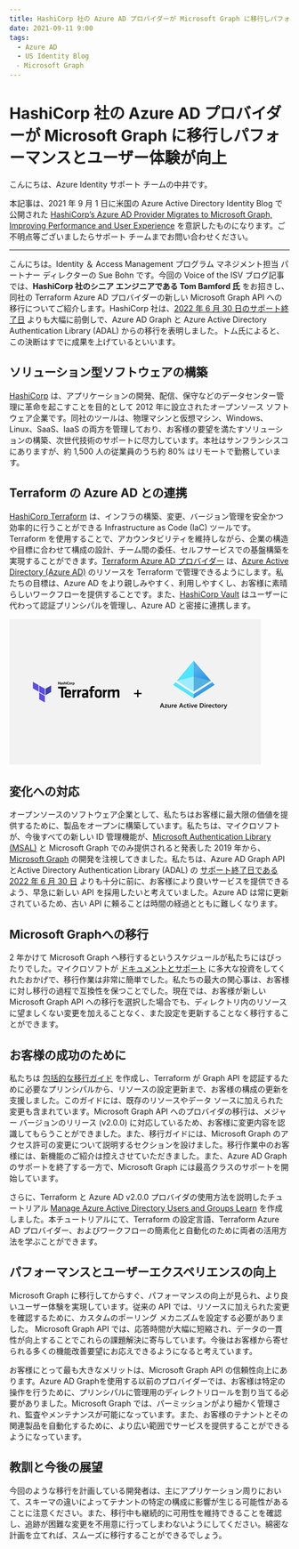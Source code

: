 ```yaml
---
title: HashiCorp 社の Azure AD プロバイダーが Microsoft Graph に移行しパフォーマンスとユーザー体験が向上
date: 2021-09-11 9:00
tags:
  - Azure AD
  - US Identity Blog
　- Microsoft Graph
---
```


# HashiCorp 社の Azure AD プロバイダーが Microsoft Graph に移行しパフォーマンスとユーザー体験が向上

こんにちは、Azure Identity サポート チームの中井です。

本記事は、2021 年 9 月 1 日に米国の Azure Active Directory Identity Blog で公開された [HashiCorp’s Azure AD Provider Migrates to Microsoft Graph, Improving Performance and User Experience](https://techcommunity.microsoft.com/t5/azure-active-directory-identity/hashicorp-s-azure-ad-provider-migrates-to-microsoft-graph/ba-p/2115720) を意訳したものになります。ご不明点等ございましたらサポート チームまでお問い合わせください。

------

こんにちは。Identity ＆ Access Management プログラム マネジメント担当 パートナー ディレクターの Sue Bohn です。今回の Voice of the ISV ブログ記事では、**HashiCorp 社のシニア エンジニアである Tom Bamford 氏** をお招きし、同社の Terraform Azure AD プロバイダーの新しい Microsoft Graph API への移行についてご紹介します。HashiCorp 社は、[2022 年 6 月 30 日のサポート終了日](https://techcommunity.microsoft.com/t5/azure-active-directory-identity/update-your-applications-to-use-microsoft-authentication-library/ba-p/1257363) よりも大幅に前倒しで、Azure AD Graph と Azure Active Directory Authentication Library (ADAL) からの移行を表明しました。トム氏によると、この決断はすでに成果を上げているといいます。

## ソリューション型ソフトウェアの構築

[HashiCorp](https://www.hashicorp.com/) は、アプリケーションの開発、配信、保守などのデータセンター管理に革命を起こすことを目的として 2012 年に設立されたオープンソース ソフトウェア企業です。同社のツールは、物理マシンと仮想マシン、Windows、Linux、SaaS、IaaS の両方を管理しており、お客様の要望を満たすソリューションの構築、次世代技術のサポートに尽力しています。本社はサンフランシスコにありますが、約 1,500 人の従業員のうち約 80% はリモートで勤務しています。

## Terraform の Azure AD との連携

[HashiCorp Terraform](https://www.hashicorp.com/products/terraform) は、インフラの構築、変更、バージョン管理を安全かつ効率的に行うことができる Infrastructure as Code (IaC) ツールです。Terraform を使用することで、アカウンタビリティを維持しながら、企業の構造や目標に合わせて構成の設計、チーム間の委任、セルフサービスでの基盤構築を実現することができます。[Terraform Azure AD プロバイダー](https://www.hashicorp.com/blog/terraform-azuread-provider-now-supports-microsoft-graph) は、[Azure Active Directory (Azure AD)](https://azure.microsoft.com/en-us/services/active-directory/) のリソースを Terraform で管理できるようにします。私たちの目標は、Azure AD をより親しみやすく、利用しやすくし、お客様に素晴らしいワークフローを提供することです。また、[HashiCorp Vault](https://www.hashicorp.com/products/vault) はユーザーに代わって認証プリンシパルを管理し、Azure AD と密接に連携します。

![](hashicorp-s-azure-ad-provider-migrates-to-microsoft-graph/Hashicorp.png)

## 変化への対応

オープンソースのソフトウェア企業として、私たちはお客様に最大限の価値を提供するために、製品をオープンに構築しています。私たちは、マイクロソフトが、今後すべての新しい ID 管理機能が、[Microsoft Authentication Library (MSAL)](https://docs.microsoft.com/en-us/azure/active-directory/develop/msal-migration) と Microsoft Graph でのみ提供されると発表した 2019 年から、[Microsoft Graph](https://docs.microsoft.com/en-us/graph/overview) の開発を注視してきました。私たちは、Azure AD Graph APIとActive Directory Authentication Library (ADAL) の [サポート終了日である 2022 年 6 月 30 日](https://techcommunity.microsoft.com/t5/azure-active-directory-identity/update-your-applications-to-use-microsoft-authentication-library/ba-p/1257363) よりも十分に前に、お客様により良いサービスを提供できるよう、早急に新しい API を採用したいと考えていました。Azure AD は常に更新されているため、古い API に頼ることは時間の経過とともに難しくなります。

## Microsoft Graphへの移行

2 年かけて Microsoft Graph へ移行するというスケジュールが私たちにはぴったりでした。マイクロソフトが [ドキュメントとサポート](https://docs.microsoft.com/en-us/graph/migrate-azure-ad-graph-planning-checklist?view=graph-rest-1.0) に多大な投資をしてくれたおかげで、移行作業は非常に簡単でした。私たちの最大の関心事は、お客様に対し移行の過程で互換性を保つことでした。現在では、お客様が新しい Microsoft Graph API への移行を選択した場合でも、ディレクトリ内のリソースに望ましくない変更を加えることなく、また設定を更新することなく移行することができます。

## お客様の成功のために

私たちは [包括的な移行ガイド](https://registry.terraform.io/providers/hashicorp/azuread/latest/docs/guides/microsoft-graph) を作成し、Terraform が Graph API を認証するために必要なプリンシパルから、リソースの設定更新まで、お客様の構成の更新を支援しました。このガイドには、既存のリソースやデータ ソースに加えられた変更も含まれています。Microsoft Graph API へのプロバイダの移行は、メジャー バージョンのリリース (v2.0.0) に対応しているため、お客様に変更内容を認識してもらうことができました。また、移行ガイドには、Microsoft Graph のアクセス許可の変更について説明するセクションを設けました。移行作業中のお客様には、新機能のご紹介は控えさせていただきました。また、Azure AD Graph のサポートを終了する一方で、Microsoft Graph には最高クラスのサポートを開始しています。

さらに、Terraform と Azure AD v2.0.0 プロバイダの使用方法を説明したチュートリアル [Manage Azure Active Directory Users and Groups Learn](https://learn.hashicorp.com/tutorials/terraform/azure-ad) を作成しました。本チュートリアルにて、Terraform の設定言語、Terraform Azure AD プロバイダー、およびワークフローの簡素化と自動化のために両者の活用方法を学ぶことができます。

## パフォーマンスとユーザーエクスペリエンスの向上

Microsoft Graph に移行してからすぐ、パフォーマンスの向上が見られ、より良いユーザー体験を実現しています。従来の API では、リソースに加えられた変更を確認するために、カスタムのポーリング メカニズムを設定する必要がありました。 Microsoft Graph API では、応答時間が大幅に短縮され、データの一貫性が向上することでこれらの課題解決に寄与しています。今後はお客様から寄せられる多くの機能改善要望にお応えできるようになると考えています。

お客様にとって最も大きなメリットは、Microsoft Graph API の信頼性向上にあります。Azure AD Graphを使用する以前のプロバイダーでは、お客様は特定の操作を行うために、プリンシパルに管理用のディレクトリロールを割り当てる必要がありました。Microsoft Graph では、パーミッションがより細かく管理され、監査やメンテナンスが可能になっています。また、お客様のテナントとその関連製品を自動化するために、より広い範囲でサービスを提供することができるようになっています。

## 教訓と今後の展望

今回のような移行を計画している開発者は、主にアプリケーション周りにおいて、スキーマの違いによってテナントの特定の構成に影響が生じる可能性があることに注意ください。また、移行中も継続的に可用性を維持できることを確認し、追跡が困難な変更を不用意に行ってしまわないようにしてください。綿密な計画を立てれば、スムーズに移行することができるでしょう。
